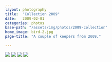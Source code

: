 ```yaml
---
layout: photography
title:  "Collection 2009"
date:   2009-02-01
categories: photos
base-path: "/assets/img/photos/2009-collection"
home_image: bird-2.jpg
page-title: "A couple of keepers from 2009."

---
```


<img src="{{ page.base-path }}/bird-1.jpg" />
<img src="{{ page.base-path }}/bird-2.jpg" />
<img src="{{ page.base-path }}/grandpa.jpg" />
<img src="{{ page.base-path }}/molly.jpg" />